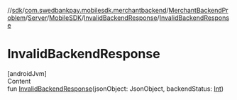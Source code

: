 //[sdk](../../../../../../index.md)/[com.swedbankpay.mobilesdk.merchantbackend](../../../../index.md)/[MerchantBackendProblem](../../../index.md)/[Server](../../index.md)/[MobileSDK](../index.md)/[InvalidBackendResponse](index.md)/[InvalidBackendResponse](-invalid-backend-response.md)



# InvalidBackendResponse  
[androidJvm]  
Content  
fun [InvalidBackendResponse](-invalid-backend-response.md)(jsonObject: JsonObject, backendStatus: [Int](https://kotlinlang.org/api/latest/jvm/stdlib/kotlin/-int/index.html))  




